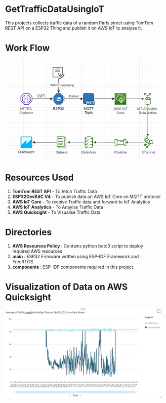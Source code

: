 # GetTrafficDataUsingIoT
This projects collects  traffic data of a random Paris street using TomTom REST API on a ESP32 Thing and publish it on AWS IoT to analyse it.

# Work Flow
![Screenshot](screenshot.png)
# Resources Used
1. **TomTom REST API** - To fetch Traffic Data
2. **ESP32DevKitC V4** - To publish data on AWS IoT Core on MQTT protocol
3. **AWS IoT Core** - To receive Traffic data and forward to IoT Analytics
4. **AWS IoT Analytics** - To Anaylse Traffic Data
5. **AWS Quicksight** - To Visualise Traffic Data


# Directories
1. **AWS Resources Policy** :  Contains python boto3 script to deploy required AWS resources
2. **main** : ESP32 Firmware written using ESP-IDF Framework and FreeRTOS.
3. **components** : ESP-IDF components required in this project.
# Visualization of Data on AWS Quicksight
![Screenshot](screenshot2.png)




